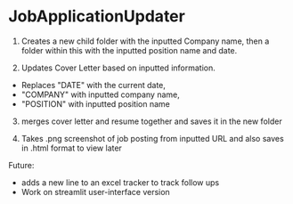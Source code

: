 # JobApplicationUpdater

1) Creates a new child folder with the inputted Company name, then a folder within this with the inputted position name and date.

2) Updates Cover Letter based on inputted information. 
  - Replaces "DATE" with the current date,
  - "COMPANY" with inputted company name,
  - "POSITION" with inputted position name

3) merges cover letter and resume together and saves it in the new folder

4) Takes .png screenshot of job posting from inputted URL and also saves in .html format to view later

Future:
- adds a new line to an excel tracker to track follow ups
- Work on streamlit user-interface version
